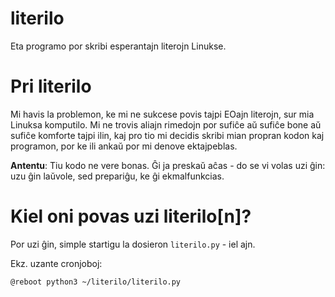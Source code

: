 # literilo

Eta programo por skribi esperantajn literojn Linukse.

# Pri literilo

Mi havis la problemon, ke mi ne sukcese povis tajpi EOajn literojn, sur mia Linuksa komputilo. Mi ne trovis aliajn rimedojn por sufiĉe aŭ sufiĉe bone aŭ sufiĉe komforte tajpi ilin, kaj pro tio mi decidis skribi mian propran kodon kaj programon, por ke ili ankaŭ por mi denove ektajpeblas.

**Antentu**: Tiu kodo ne vere bonas. Ĝi ja preskaŭ aĉas - do se vi volas uzi ĝin: uzu ĝin laŭvole, sed prepariĝu, ke ĝi ekmalfunkcias.

# Kiel oni povas uzi literilo[n]?

Por uzi ĝin, simple startigu la dosieron `literilo.py` - iel ajn.

Ekz. uzante cronjoboj:

```
@reboot python3 ~/literilo/literilo.py
```
